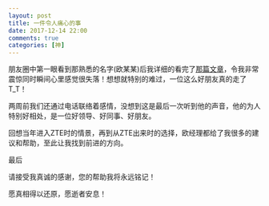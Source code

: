 ```yaml
---
layout: post
title: 一件令人痛心的事
date: 2017-12-14 22:00
comments: true
categories: [神]
---
```


朋友圈中第一眼看到那熟悉的名字(欧某某)后我详细的看完了[那篇文章](http://tech.sina.com.cn/i/2017-12-15/doc-ifypsqiz9812858.shtml)，令我非常震惊同时瞬间心里感觉很失落！想想就特别的难过，一位这么好朋友真的走了T_T！

两周前我们还通过电话联络着感情，没想到这是最后一次听到他的声音，他的为人特别好相处，是一位好领导、好同事、好朋友。

回想当年进入ZTE时的情景，再到从ZTE出来时的选择，欧经理都给了我很多的建议和帮助，至此让我找到前进的方向。

最后

请接受我真诚的感谢，您的帮助我将永远铭记！

愿真相得以还原，愿逝者安息！

